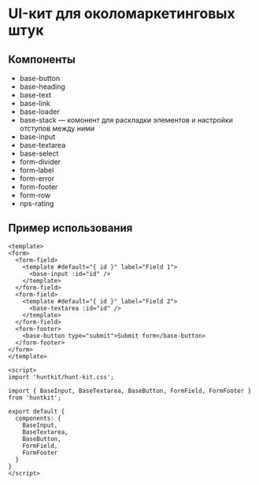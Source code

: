 # UI-кит для околомаркетинговых штук

## Компоненты

- base-button
- base-heading
- base-text
- base-link
- base-loader
- base-stack — комонент для раскладки элементов и настройки отступов между ними
- base-input
- base-textarea
- base-select
- form-divider
- form-label
- form-error
- form-footer
- form-row
- nps-rating

## Пример использования

```vue
<template>
<form>
  <form-field>
    <template #default="{ id }" label="Field 1">
      <base-input :id="id" />
    </template>
  </form-field>
  <form-field>
    <template #default="{ id }" label="Field 2">
      <base-textarea :id="id" />
    </template>
  </form-field>
  <form-footer>
    <base-button type="submit">Submit form</base-button>
  </form-footer>
</form>
</template>

<script>
import 'huntkit/hunt-kit.css';

import { BaseInput, BaseTextarea, BaseButton, FormField, FormFooter } from 'huntkit';

export default {
  components: {
    BaseInput,
    BaseTextarea,
    BaseButton,
    FormField,
    FormFooter
  }
}
</script>
```
